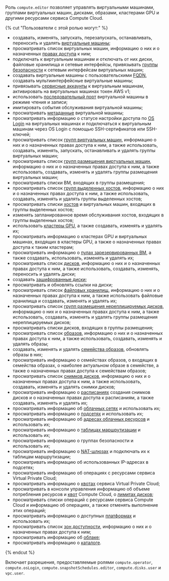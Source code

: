 Роль `compute.editor` позволяет управлять виртуальными машинами, группами виртуальных машин, дисками, образами, кластерами GPU и другими ресурсами сервиса Compute Cloud.

{% cut "Пользователи с этой ролью могут:" %}

* создавать, изменять, запускать, перезапускать, останавливать, переносить и удалять [виртуальные машины](../../compute/concepts/vm.md);
* просматривать список виртуальных машин, информацию о них и о назначенных [правах доступа](../../iam/concepts/access-control/index.md) к ним;
* подключать к виртуальным машинам и отключать от них диски, файловые хранилища и сетевые интерфейсы, привязывать [группы безопасности](../../vpc/concepts/security-groups.md) к сетевым интерфейсам виртуальных машин;
* создавать виртуальные машины с пользовательскими [FQDN](../../vpc/concepts/address.md#fqdn), создавать мультиинтерфейсные виртуальные машины;
* привязывать [сервисные аккаунты](../../iam/concepts/users/service-accounts.md) к виртуальным машинам, активировать на виртуальных машинах токен AWS v1;
* использовать [последовательный порт](../../compute/operations/vm-info/get-serial-port-output.md) виртуальной машины в режиме чтения и записи;
* имитировать события обслуживания виртуальной машины;
* просматривать [метаданные](../../compute/concepts/vm-metadata.md) виртуальной машины;
* просматривать информацию о статусе настройки доступа по [OS Login](../../organization/concepts/os-login.md) на виртуальных машинах и подключаться к виртуальным машинам через OS Login с помощью SSH-сертификатов или SSH-ключей;
* просматривать список [групп виртуальных машин](../../compute/concepts/instance-groups/index.md), информацию о них и о назначенных правах доступа к ним, а также использовать, создавать, изменять, запускать, останавливать и удалять группы виртуальных машин;
* просматривать список [групп размещения виртуальных машин](../../compute/concepts/placement-groups.md), информацию о них и о назначенных правах доступа к ним, а также использовать, создавать, изменять и удалять группы размещения виртуальных машин;
* просматривать списки ВМ, входящих в группы размещения;
* просматривать список [групп выделенных хостов](../../compute/concepts/dedicated-host.md#host-group-size), информацию о них и о назначенных правах доступа к ним, а также использовать, создавать, изменять и удалять группы выделенных хостов;
* просматривать списки [хостов](../../compute/concepts/dedicated-host.md) и виртуальных машин, входящих в группы выделенных хостов;
* изменять запланированное время обслуживания хостов, входящих в группы выделенных хостов;
* использовать [кластеры GPU](../../compute/concepts/gpus.md#gpu-clusters), а также создавать, изменять и удалять их;
* просматривать информацию о кластерах GPU и виртуальных машинах, входящих в кластеры GPU, а также о назначенных правах доступа к таким кластерам;
* просматривать информацию о [пулах зарезервированных ВМ](../../compute/concepts/reserved-pools.md), а также создавать, использовать, изменять и удалять их;
* просматривать список [дисков](../../compute/concepts/disk.md), информацию о них и о назначенных правах доступа к ним, а также использовать, создавать, изменять, переносить и удалять диски;
* создавать [зашифрованные диски](../../compute/concepts/disk.md#encryption);
* просматривать и обновлять ссылки на диски;
* просматривать список [файловых хранилищ](../../compute/concepts/filesystem.md), информацию о них и о назначенных правах доступа к ним, а также использовать файловые хранилища и создавать, изменять и удалять их;
* просматривать список [групп размещения нереплицируемых дисков](../../compute/concepts/disk-placement-group.md), информацию о них и о назначенных правах доступа к ним, а также использовать, создавать, изменять и удалять группы размещения нереплицируемых дисков;
* просматривать списки дисков, входящих в группы размещения;
* просматривать список [образов](../../compute/concepts/image.md), информацию о них и о назначенных правах доступа к ним, а также использовать, создавать, изменять и удалять образы;
* создавать, изменять и удалять [семейства образов](../../compute/concepts/image.md#family), обновлять образы в них;
* просматривать информацию о семействах образов, о входящих в семейства образах, о наиболее актуальном образе в семействе, а также о назначенных правах доступа к семействам образов;
* просматривать список [снимков дисков](../../compute/concepts/snapshot.md), информацию о них и о назначенных правах доступа к ним, а также использовать, создавать, изменять и удалять снимки дисков;
* просматривать информацию о [расписаниях](../../compute/concepts/snapshot-schedule.md) создания снимков дисков и о назначенных правах доступа к расписаниям, а также создавать, изменять и удалять их;
* просматривать информацию об [облачных сетях](../../vpc/concepts/network.md#network) и использовать их;
* просматривать информацию о [подсетях](../../vpc/concepts/network.md#subnet) и использовать их;
* просматривать информацию об [адресах облачных ресурсов](../../vpc/concepts/address.md) и использовать их;
* просматривать информацию о [таблицах маршрутизации](../../vpc/concepts/routing.md#rt-vpc) и использовать их;
* просматривать информацию о группах безопасности и использовать их;
* просматривать информацию о [NAT-шлюзах](../../vpc/concepts/gateways.md) и подключать их к таблицам маршрутизации;
* просматривать информацию об использованных IP-адресах в подсетях;
* просматривать информацию об операциях с ресурсами сервиса Virtual Private Cloud;
* просматривать информацию о [квотах](../../vpc/concepts/limits.md#vpc-quotas) сервиса Virtual Private Cloud;
* просматривать в консоли управления информацию об объеме потребления ресурсов и [квот](../../compute/concepts/limits.md#compute-quotas) Compute Cloud, о [лимитах дисков](../../compute/concepts/limits.md#compute-limits-disks);
* просматривать списки операций с ресурсами сервиса Compute Cloud и информацию об операциях, а также отменять выполнение этих операций;
* просматривать информацию о доступных [платформах](../../compute/concepts/vm-platforms.md) и использовать их;
* просматривать список [зон доступности](../../overview/concepts/geo-scope.md), информацию о них и о назначенных правах доступа к ним;
* просматривать информацию об [облаке](../../resource-manager/concepts/resources-hierarchy.md#cloud);
* просматривать информацию о [каталоге](../../resource-manager/concepts/resources-hierarchy.md#folder).

{% endcut %}

Включает разрешения, предоставляемые ролями `compute.operator`, `compute.osLogin`, `compute.snapshotSchedules.editor`, `compute.disks.user` и `vpc.user`.